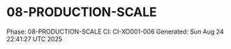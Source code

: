# 08-PRODUCTION-SCALE
Phase: 08-PRODUCTION-SCALE
CI: CI-XO001-006
Generated: Sun Aug 24 22:41:27 UTC 2025
